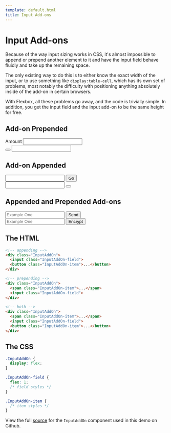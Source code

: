 ```yaml
---
template: default.html
title: Input Add-ons
---
```


<h1>Input Add-ons</h1>

<p>Because of the way input sizing works in CSS, it's almost impossible to append or prepend another element to it and have the input field behave fluidly and take up the remaining space.</p>

<p>The only existing way to do this is to either know the exact width of the input, or to use something like <code>display:table-cell</code>, which has its own set of problems, most notably the difficulty with positioning anything absolutely inside of the add-on in certain browsers.</p>

<p>With Flexbox, all these problems go away, and the code is trivially simple. In addition, you get the input field and the input add-on to be the same height for free.</p>

<div class="Grid Grid--gutters Grid--full med-Grid--fit">
  <div class="Grid-cell">
    <h2>Add-on Prepended</h2>
    <div class="InputAddOn">
      <span class="InputAddOn-item">Amount</span>
      <input class="InputAddOn-field">
    </div>
    <div class="InputAddOn">
      <button class="InputAddOn-item"><span class="icon icon-search"></span></button>
      <input class="InputAddOn-field">
    </div>
  </div>
  <div class="Grid-cell">
    <h2>Add-on Appended</h2>
    <div class="InputAddOn">
      <input class="InputAddOn-field">
      <button class="InputAddOn-item">Go</button>
    </div>
    <div class="InputAddOn">
      <input class="InputAddOn-field">
      <button class="InputAddOn-item"><span class="icon icon-star"></span></button>
    </div>
  </div>
</div>

<h2>Appended and Prepended Add-ons</h2>
<div class="Grid Grid--gutters Grid--full med-Grid--fit">
  <div class="Grid-cell">
    <div class="InputAddOn">
      <span class="InputAddOn-item"><span class="icon icon-envelope"></span></span>
      <input class="InputAddOn-field" placeholder="Example One">
      <button class="InputAddOn-item">Send</button>
    </div>
  </div>
  <div class="Grid-cell">
    <div class="InputAddOn">
      <span class="InputAddOn-item"><span class="icon icon-lock"></span></span>
      <input class="InputAddOn-field" placeholder="Example One">
      <button class="InputAddOn-item">Encrypt</button>
    </div>
  </div>
</div>

<h2>The HTML</h2>

```html
<!-- appending -->
<div class="InputAddOn">
  <input class="InputAddOn-field">
  <button class="InputAddOn-item">...</button>
</div>

<!-- prepending -->
<div class="InputAddOn">
  <span class="InputAddOn-item">...</span>
  <input class="InputAddOn-field">
</div>

<!-- both -->
<div class="InputAddOn">
  <span class="InputAddOn-item">...</span>
  <input class="InputAddOn-field">
  <button class="InputAddOn-item">...</button>
</div>
```

<h2>The CSS</h2>

```css
.InputAddOn {
  display: flex;
}

.InputAddOn-field {
  flex: 1;
  /* field styles */
}

.InputAddOn-item {
  /* item styles */
}

```

<p class="u-smaller">View the full <a href="https://github.com/philipwalton/solved-by-flexbox/blob/master/_sass/components/_input-add-on.scss">source</a> for the <code>InputAddOn</code> component used in this demo on Github.</p>
